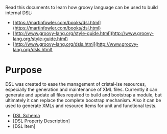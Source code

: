 Read this documents to learn how groovy language can be used to build internal DSL:

- [https://martinfowler.com/books/dsl.html](https://martinfowler.com/books/dsl.html)
- [http://www.groovy-lang.org/style-guide.html](http://www.groovy-lang.org/style-guide.html)
- [http://www.groovy-lang.org/dsls.html](http://www.groovy-lang.org/dsls.html)

# Purpose
DSL was created to ease the management of cristal-ise resources, especially the generation and maintenance of XML files. Currently it can generate and update all files required to build and bootstrap a module, but ultimately it can replace the complete boostrap mechanism. Also it can be used to generate XMLs and resource Items for unit and functional tests.

- [DSL Schema](../DSL-Schema)
- [DSL Property Description]
- [DSL Item]
